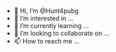 - 👋 Hi, I’m @Hunt4pubg
- 👀 I’m interested in ...
- 🌱 I’m currently learning ...
- 💞️ I’m looking to collaborate on ...
- 📫 How to reach me ...

<!---
Hunt4pubg/Hunt4pubg is a ✨ special ✨ repository because its `README.md` (this file) appears on your GitHub profile.
You can click the Preview link to take a look at your changes.
--->
